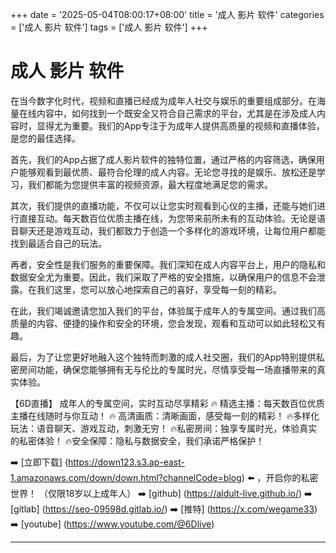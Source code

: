 +++
date = '2025-05-04T08:00:17+08:00'
title = '成人 影片 软件'
categories = ['成人 影片 软件']
tags = ['成人 影片 软件']
+++

# 成人 影片 软件

在当今数字化时代，视频和直播已经成为成年人社交与娱乐的重要组成部分。在海量在线内容中，如何找到一个既安全又符合自己需求的平台，尤其是在涉及成人内容时，显得尤为重要。我们的App专注于为成年人提供高质量的视频和直播体验，是您的最佳选择。

首先，我们的App占据了成人影片软件的独特位置，通过严格的内容筛选，确保用户能够观看到最优质、最符合伦理的成人内容。无论您寻找的是娱乐、放松还是学习，我们都能为您提供丰富的视频资源，最大程度地满足您的需求。

其次，我们提供的直播功能，不仅可以让您实时观看到心仪的主播，还能与她们进行直接互动。每天数百位优质主播在线，为您带来前所未有的互动体验。无论是语音聊天还是游戏互动，我们都致力于创造一个多样化的游戏环境，让每位用户都能找到最适合自己的玩法。

再者，安全性是我们服务的重要保障。我们深知在成人内容平台上，用户的隐私和数据安全尤为重要。因此，我们采取了严格的安全措施，以确保用户的信息不会泄露。在我们这里，您可以放心地探索自己的喜好，享受每一刻的精彩。

在此，我们竭诚邀请您加入我们的平台，体验属于成年人的专属空间。通过我们高质量的内容、便捷的操作和安全的环境，您会发现，观看和互动可以如此轻松又有趣。

最后，为了让您更好地融入这个独特而刺激的成人社交圈，我们的App特别提供私密房间功能，确保您能够拥有无与伦比的专属时光，尽情享受每一场直播带来的真实体验。

【6D直播】
成年人的专属空间，实时互动尽享精彩
🔥 精选主播：每天数百位优质主播在线随时与你互动！
🔥 高清画质：清晰画面，感受每一刻的精彩！
🔥多样化玩法：语音聊天、游戏互动，刺激无穷！
🔥私密房间：独享专属时光，体验真实的私密体验！
🔥安全保障：隐私与数据安全，我们承诺严格保护！

➡️ [立即下载] (https://down123.s3.ap-east-1.amazonaws.com/down/down.html?channelCode=blog) ⬅️ ，开启你的私密世界！
（仅限18岁以上成年人）
➡️ [github] (https://aldult-live.github.io/)
➡️ [gitlab] (https://seo-09598d.gitlab.io/)
➡️ [推特] (https://x.com/wegame33)
➡️ [youtube] (https://www.youtube.com/@6Dlive)

---
